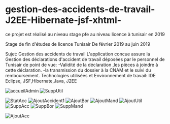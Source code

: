 # gestion-des-accidents-de-travail-J2EE-Hibernate-jsf-xhtml-
ce projet est réalisé  au niveau stage pfe   au niveau licence  à tunisair en 2019 


Stage de fin d'études de licence
Tunisair
De février 2019 au juin 2019

Sujet: Gestion des accidents de travail
L'application concue assure la Gestion des déclarations d'accident de travail déposées par le personnel
de Tunisair de point de vue:
-Validité de la déclaration ,les pièces à joindre à cette déclaration.
-la transmission du dossier à la CNAM et le suivi du remboursement.
Technologies utilisées et Environnement de travail: IDE Eclipse, JSF,Hibernate,Java, J2EE 


![accueilAdmin](https://github.com/Aym2016/gestion-des-accidents-de-travail-J2EE-Hibernate-jsf-xhtml-/assets/42209140/90d579bd-deea-4a52-8f51-76e7ca68ba76) 
![SuppUtil](https://github.com/Aym2016/gestion-des-accidents-de-travail-J2EE-Hibernate-jsf-xhtml-/assets/42209140/f892b61e-a87e-4860-9831-b9345a9614e7)


![StatAcc](https://github.com/Aym2016/gestion-des-accidents-de-travail-J2EE-Hibernate-jsf-xhtml-/assets/42209140/dca1622e-3b82-4ef7-bca1-db584e259fed)
![AjoutAccident1](https://github.com/Aym2016/gestion-des-accidents-de-travail-J2EE-Hibernate-jsf-xhtml-/assets/42209140/b548b06e-56fe-43b2-b965-436fc1449a8a)
![AjoutBor](https://github.com/Aym2016/gestion-des-accidents-de-travail-J2EE-Hibernate-jsf-xhtml-/assets/42209140/168d6464-050c-427c-9ed0-aa82d6aa48d5)
![AjoutMand](https://github.com/Aym2016/gestion-des-accidents-de-travail-J2EE-Hibernate-jsf-xhtml-/assets/42209140/5eeeab88-759f-493f-8509-3a6ec1ed2b40) 
![AjoutUtil](https://github.com/Aym2016/gestion-des-accidents-de-travail-J2EE-Hibernate-jsf-xhtml-/assets/42209140/938c7683-9c1a-43b9-bf48-05a72c0ea543)
![SuppAcc](https://github.com/Aym2016/gestion-des-accidents-de-travail-J2EE-Hibernate-jsf-xhtml-/assets/42209140/04ea40e2-bed9-41a5-8007-b7f18fa5bb6b)
![SuppBor](https://github.com/Aym2016/gestion-des-accidents-de-travail-J2EE-Hibernate-jsf-xhtml-/assets/42209140/fb010a2b-06d4-483e-bb8c-f4eaef03d597)
![SuppMand](https://github.com/Aym2016/gestion-des-accidents-de-travail-J2EE-Hibernate-jsf-xhtml-/assets/42209140/4302ea1c-48c9-48ae-8e1a-f27a0071acd4)



![AjoutAcc](https://github.com/Aym2016/gestion-des-accidents-de-travail-J2EE-Hibernate-jsf-xhtml-/assets/42209140/8b322d78-c3ac-4cbf-9270-5c88d051f606)



